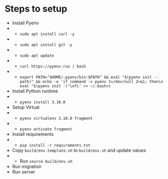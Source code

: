 # Steps to setup

- Install Pyenv 
- - `sudo apt install curl -y`
- - `sudo apt install git -y`
- - `sudo apt update`
- - `curl https://pyenv.run | bash`
- - `export PATH="$HOME/.pyenv/bin:$PATH" && eval "$(pyenv init --path)" && echo -e 'if command -v pyenv 1>/dev/null 2>&1; then\n eval "$(pyenv init -)"\nfi' >> ~/.bashrc`
- Install Python runtime
- - `pyenv install 3.10.0`
- Setup Virtual
- - `pyenv virtualenv 3.10.0 fragment`
- - `pyenv activate fragment`
- Install requirements
- - `pip install -r requirements.txt`
- Copy `build/env.template.sh` to `build/env.sh` and update values
- - Run `source build/env.sh`
- Run migration
- Run server